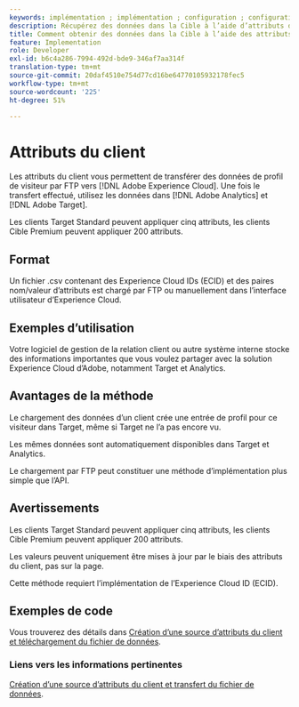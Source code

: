 ```yaml
---
keywords: implémentation ; implémentation ; configuration ; configuration ; attributs du client
description: Récupérez des données dans la Cible à l’aide d’attributs du client.
title: Comment obtenir des données dans la Cible à l’aide des attributs du client ?
feature: Implementation
role: Developer
exl-id: b6c4a286-7994-492d-bde9-346af7aa314f
translation-type: tm+mt
source-git-commit: 20daf4510e754d77cd16be64770105932178fec5
workflow-type: tm+mt
source-wordcount: '225'
ht-degree: 51%

---
```


# Attributs du client

Les attributs du client vous permettent de transférer des données de profil de visiteur par FTP vers [!DNL Adobe Experience Cloud]. Une fois le transfert effectué, utilisez les données dans [!DNL Adobe Analytics] et [!DNL Adobe Target].

Les clients Target Standard peuvent appliquer cinq attributs, les clients Cible Premium peuvent appliquer 200 attributs.

## Format

Un fichier .csv contenant des Experience Cloud IDs (ECID) et des paires nom/valeur d’attributs est chargé par FTP ou manuellement dans l’interface utilisateur d’Experience Cloud.

## Exemples d’utilisation

Votre logiciel de gestion de la relation client ou autre système interne stocke des informations importantes que vous voulez partager avec la solution Experience Cloud d’Adobe, notamment Target et Analytics.

## Avantages de la méthode

Le chargement des données d’un client crée une entrée de profil pour ce visiteur dans Target, même si Target ne l’a pas encore vu.

Les mêmes données sont automatiquement disponibles dans Target et Analytics.

Le chargement par FTP peut constituer une méthode d’implémentation plus simple que l’API.

## Avertissements

Les clients Target Standard peuvent appliquer cinq attributs, les clients Cible Premium peuvent appliquer 200 attributs.

Les valeurs peuvent uniquement être mises à jour par le biais des attributs du client, pas sur la page.

Cette méthode requiert l’implémentation de l’Experience Cloud ID (ECID).

## Exemples de code

Vous trouverez des détails dans [Création d’une source d’attributs du client et téléchargement du fichier de données](https://experienceleague.adobe.com/docs/core-services/interface/customer-attributes/t-crs-usecase.html).

### Liens vers les informations pertinentes

[Création d’une source d’attributs du client et transfert du fichier de données](https://experienceleague.adobe.com/docs/core-services/interface/customer-attributes/t-crs-usecase.html).
